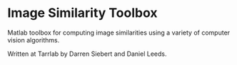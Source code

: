 # Image Similarity Toolbox

Matlab toolbox for computing image similarities using a variety of computer vision algorithms.

Written at Tarrlab by Darren Siebert and Daniel Leeds.

